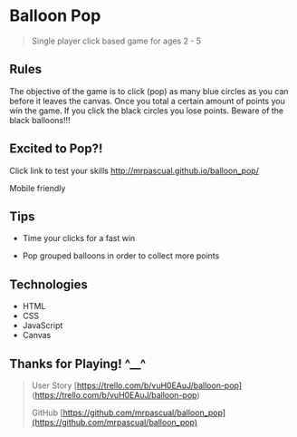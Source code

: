 # Balloon Pop

> Single player click based game for ages 2 - 5


## Rules



The objective of the game is to click (pop) as many blue circles as you can before it leaves the canvas. Once you total a certain amount of points you win the game. If you click the black circles you lose points. Beware of the black balloons!!!


## Excited to Pop?!


Click link to test your skills [http://mrpascual.github.io/balloon_pop/ ](http://mrpascual.github.io/balloon_pop/) 

Mobile friendly 



## Tips
- Time your clicks for a fast win

- Pop grouped balloons in order to collect more points

## Technologies
-	HTML
- CSS
- JavaScript
- Canvas


## Thanks for Playing!  ^__^

> User Story [https://trello.com/b/vuH0EAuJ/balloon-pop] (https://trello.com/b/vuH0EAuJ/balloon-pop)
> 
> GitHub [https://github.com/mrpascual/balloon_pop](https://github.com/mrpascual/balloon_pop)
